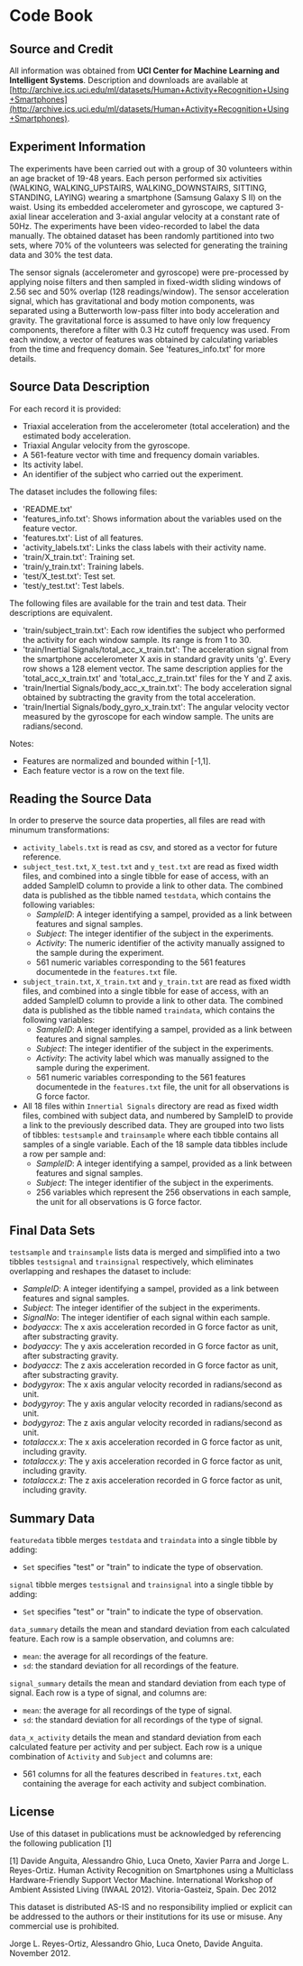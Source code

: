 # Code Book
## Source and Credit
All information was obtained from **UCI Center for Machine Learning and Intelligent Systems**. Description and downloads are available at [http://archive.ics.uci.edu/ml/datasets/Human+Activity+Recognition+Using+Smartphones](http://archive.ics.uci.edu/ml/datasets/Human+Activity+Recognition+Using+Smartphones).

## Experiment Information
The experiments have been carried out with a group of 30 volunteers within an age bracket of 19-48 years. Each person performed six activities (WALKING, WALKING_UPSTAIRS, WALKING_DOWNSTAIRS, SITTING, STANDING, LAYING) wearing a smartphone (Samsung Galaxy S II) on the waist. Using its embedded accelerometer and gyroscope, we captured 3-axial linear acceleration and 3-axial angular velocity at a constant rate of 50Hz. The experiments have been video-recorded to label the data manually. The obtained dataset has been randomly partitioned into two sets, where 70% of the volunteers was selected for generating the training data and 30% the test data. 

The sensor signals (accelerometer and gyroscope) were pre-processed by applying noise filters and then sampled in fixed-width sliding windows of 2.56 sec and 50% overlap (128 readings/window). The sensor acceleration signal, which has gravitational and body motion components, was separated using a Butterworth low-pass filter into body acceleration and gravity. The gravitational force is assumed to have only low frequency components, therefore a filter with 0.3 Hz cutoff frequency was used. From each window, a vector of features was obtained by calculating variables from the time and frequency domain. See 'features_info.txt' for more details.

## Source Data Description
For each record it is provided:

- Triaxial acceleration from the accelerometer (total acceleration) and the estimated body acceleration.
- Triaxial Angular velocity from the gyroscope. 
- A 561-feature vector with time and frequency domain variables. 
- Its activity label. 
- An identifier of the subject who carried out the experiment.

The dataset includes the following files:

- 'README.txt'
- 'features_info.txt': Shows information about the variables used on the feature vector.
- 'features.txt': List of all features.
- 'activity_labels.txt': Links the class labels with their activity name.
- 'train/X_train.txt': Training set.
- 'train/y_train.txt': Training labels.
- 'test/X_test.txt': Test set.
- 'test/y_test.txt': Test labels.

The following files are available for the train and test data. Their descriptions are equivalent. 

- 'train/subject_train.txt': Each row identifies the subject who performed the activity for each window sample. Its range is from 1 to 30. 
- 'train/Inertial Signals/total_acc_x_train.txt': The acceleration signal from the smartphone accelerometer X axis in standard gravity units 'g'. Every row shows a 128 element vector. The same description applies for the 'total_acc_x_train.txt' and 'total_acc_z_train.txt' files for the Y and Z axis. 
- 'train/Inertial Signals/body_acc_x_train.txt': The body acceleration signal obtained by subtracting the gravity from the total acceleration. 
- 'train/Inertial Signals/body_gyro_x_train.txt': The angular velocity vector measured by the gyroscope for each window sample. The units are radians/second. 

Notes: 

- Features are normalized and bounded within [-1,1].
- Each feature vector is a row on the text file.

## Reading the Source Data
In order to preserve the source data properties, all files are read with minumum transformations:

- `activity_labels.txt` is read as csv, and stored as a vector for future reference.
- `subject_test.txt`, `X_test.txt` and `y_test.txt` are read as fixed width files, and combined into a single tibble for ease of access, with an added SampleID column to provide a link to other data. The combined data is published as the tibble named `testdata`, which contains the following variables:
  - _SampleID_: A integer identifying a sampel, provided as a link between features and signal samples.
  - _Subject_: The integer identifier of the subject in the experiments.
  - _Activity_: The numeric identifier of the activity manually assigned to the sample during the experiment.
  - 561 numeric variables corresponding to the 561 features documentede in the `features.txt` file.
- `subject_train.txt`, `X_train.txt` and `y_train.txt` are read as fixed width files, and combined into a single tibble for ease of access, with an added SampleID column to provide a link to other data. The combined data is published as the tibble named `traindata`, which contains the following variables:
  - _SampleID_: A integer identifying a sampel, provided as a link between features and signal samples.
  - _Subject_: The integer identifier of the subject in the experiments.
  - _Activity_: The activity label which was manually assigned to the sample during the experiment.
  - 561 numeric variables corresponding to the 561 features documentede in the `features.txt` file, the unit for all observations is G force factor.
- All 18 files within `Innertial Signals` directory are read as fixed width files, combined with subject data, and numbered by SampleID to provide a link to the previously described data. They are grouped into two lists of tibbles: `testsample` and `trainsample` where each tibble contains all samples of a single variable. Each of the 18 sample data tibbles include a row per sample and:
  - _SampleID_: A integer identifying a sampel, provided as a link between features and signal samples.
  - _Subject_: The integer identifier of the subject in the experiments.
  - 256 variables which represent the 256 observations in each sample, the unit for all observations is G force factor.

## Final Data Sets
`testsample` and `trainsample` lists data is merged and simplified into a two tibbles `testsignal` and `trainsignal` respectively, which eliminates overlapping and reshapes the dataset to include:

  - _SampleID_: A integer identifying a sampel, provided as a link between features and signal samples.
  - _Subject_: The integer identifier of the subject in the experiments.
  - _SignalNo_: The integer identifier of each signal within each sample.
  - _bodyaccx_: The x axis acceleration recorded in G force factor as unit, after substracting gravity.
  - _bodyaccy_: The y axis acceleration recorded in G force factor as unit, after substracting gravity.
  - _bodyaccz_: The z axis acceleration recorded in G force factor as unit, after substracting gravity.
  - _bodygyrox_: The x axis angular velocity recorded in radians/second as unit.
  - _bodygyroy_: The y axis angular velocity recorded in radians/second as unit.
  - _bodygyroz_: The z axis angular velocity recorded in radians/second as unit.
  - _totalaccx.x_: The x axis acceleration recorded in G force factor as unit, including gravity.
  - _totalaccx.y_: The y axis acceleration recorded in G force factor as unit, including gravity.
  - _totalaccx.z_: The z axis acceleration recorded in G force factor as unit, including gravity.

## Summary Data
`featuredata` tibble merges `testdata` and `traindata` into a single tibble by adding:

- `Set` specifies "test" or "train" to indicate the type of observation.

`signal` tibble merges `testsignal` and `trainsignal` into a single tibble by adding:

- `Set` specifies "test" or "train" to indicate the type of observation.

`data_summary` details the mean and standard deviation from each calculated feature. Each row is a sample observation, and columns are:

- `mean`: the average for all recordings of the feature.
- `sd`: the standard deviation for all recordings of the feature. 

`signal_summary` details the mean and standard deviation from each type of signal. Each row is a type of signal, and columns are:

- `mean`: the average for all recordings of the type of signal.
- `sd`: the standard deviation for all recordings of the type of signal. 

`data_x_activity` details the mean and standard deviation from each calculated feature per activity and per subject. Each row is a unique combination of `Activity` and `Subject` and columns are:

- 561 columns for all the features described in `features.txt`, each containing the average for each activity and subject combination.

## License
Use of this dataset in publications must be acknowledged by referencing the following publication [1] 

[1] Davide Anguita, Alessandro Ghio, Luca Oneto, Xavier Parra and Jorge L. Reyes-Ortiz. Human Activity Recognition on Smartphones using a Multiclass Hardware-Friendly Support Vector Machine. International Workshop of Ambient Assisted Living (IWAAL 2012). Vitoria-Gasteiz, Spain. Dec 2012

This dataset is distributed AS-IS and no responsibility implied or explicit can be addressed to the authors or their institutions for its use or misuse. Any commercial use is prohibited.

Jorge L. Reyes-Ortiz, Alessandro Ghio, Luca Oneto, Davide Anguita. November 2012.